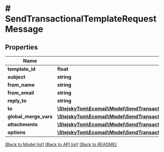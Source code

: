 # # SendTransactionalTemplateRequestMessage

## Properties

Name | Type | Description | Notes
------------ | ------------- | ------------- | -------------
**template_id** | **float** |  | [optional]
**subject** | **string** |  | [optional]
**from_name** | **string** |  | [optional]
**from_email** | **string** |  | [optional]
**reply_to** | **string** |  | [optional]
**to** | [**\StejskyTom\Ecomail\Model\SendTransactionalEmailRequestMessageToInner[]**](SendTransactionalEmailRequestMessageToInner.md) |  | [optional]
**global_merge_vars** | [**\StejskyTom\Ecomail\Model\SendTransactionalEmailRequestMessageGlobalMergeVarsInner[]**](SendTransactionalEmailRequestMessageGlobalMergeVarsInner.md) |  | [optional]
**attachments** | [**\StejskyTom\Ecomail\Model\SendTransactionalEmailRequestMessageAttachmentsInner[]**](SendTransactionalEmailRequestMessageAttachmentsInner.md) |  | [optional]
**options** | [**\StejskyTom\Ecomail\Model\SendTransactionalEmailRequestMessageOptions**](SendTransactionalEmailRequestMessageOptions.md) |  | [optional]

[[Back to Model list]](../../README.md#models) [[Back to API list]](../../README.md#endpoints) [[Back to README]](../../README.md)
